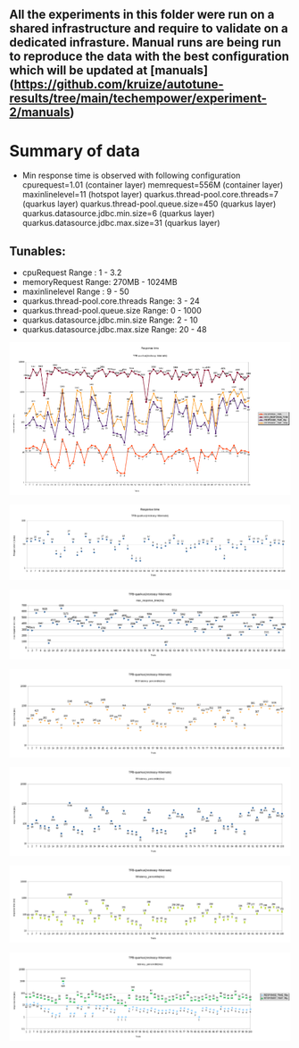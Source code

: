 ## All the experiments in this folder were run on a shared infrastructure and require to validate on a dedicated infrasture. Manual runs are being run to reproduce the data with the best configuration which will be updated at [manuals] (https://github.com/kruize/autotune-results/tree/main/techempower/experiment-2/manuals)

# Summary of data
- Min response time is observed with following configuration
cpurequest=1.01 (container layer)
memrequest=556M (container layer)
maxinlinelevel=11 (hotspot layer)
quarkus.thread-pool.core.threads=7 (quarkus layer)
quarkus.thread-pool.queue.size=450 (quarkus layer)
quarkus.datasource.jdbc.min.size=6 (quarkus layer)
quarkus.datasource.jdbc.max.size=31 (quarkus layer)

## Tunables:
- cpuRequest 				Range : 1 - 3.2
- memoryRequest 			Range: 270MB - 1024MB
- maxinlinelevel			Range : 9 - 50
- quarkus.thread-pool.core.threads	Range: 3 - 24
- quarkus.thread-pool.queue.size	Range: 0 - 1000
- quarkus.datasource.jdbc.min.size	Range: 2 - 10
- quarkus.datasource.jdbc.max.size	Range: 20 - 48


![Responsetime](responsetimes.png)

![Responsetime Vs Trials](responsetimeVStrials.png)

![MaxResponsetime Vs Trials](maxresponsetimeVStrials.png)

![99.9 percentile latency Vs Trials](latency999pVStrials.png)

![99 percentile latency Vs Trials](latency99pVStrials.png)

![98 percentile latency Vs Trials](latency98pVStrials.png)

![50 nad 95 percentile latency Vs Trials](latency50p95pVStrials.png)

